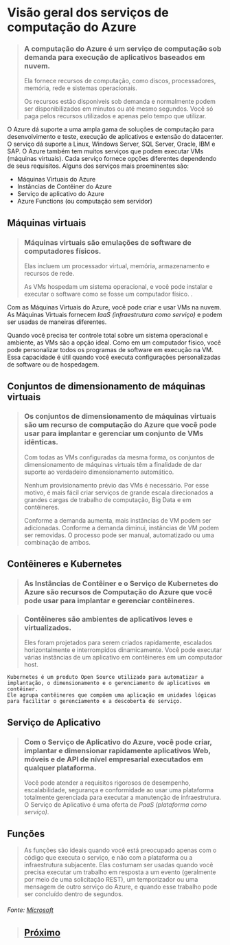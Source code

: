 # Visão geral dos serviços de computação do Azure

> ### A **computação do Azure** é um serviço de computação sob demanda para execução de aplicativos baseados em nuvem.
>
> Ela fornece recursos de computação, como discos, processadores, memória, rede e sistemas operacionais.
>
> Os recursos estão disponíveis sob demanda e normalmente podem ser disponibilizados em minutos ou até mesmo segundos. Você só paga pelos recursos utilizados e apenas pelo tempo que utilizar.

O Azure dá suporte a uma ampla gama de soluções de computação para desenvolvimento e teste, execução de aplicativos e extensão do datacenter. O serviço dá suporte a Linux, Windows Server, SQL Server, Oracle, IBM e SAP. O Azure também tem muitos serviços que podem executar VMs (máquinas virtuais). Cada serviço fornece opções diferentes dependendo de seus requisitos. Alguns dos serviços mais proeminentes são:

- Máquinas Virtuais do Azure
- Instâncias de Contêiner do Azure
- Serviço de aplicativo do Azure
- Azure Functions (ou computação sem servidor)

## Máquinas virtuais

> ### Máquinas virtuais são **emulações de software de computadores físicos**.
>
> Elas incluem um processador virtual, memória, armazenamento e recursos de rede.
>
> As VMs hospedam um sistema operacional, e você pode instalar e executar o software como se fosse um computador físico. .

Com as Máquinas Virtuais do Azure, você pode criar e usar VMs na nuvem. As Máquinas Virtuais fornecem _IaaS (infraestrutura como serviço)_ e podem ser usadas de maneiras diferentes.

Quando você precisa ter controle total sobre um sistema operacional e ambiente, as VMs são a opção ideal. Como em um computador físico, você pode personalizar todos os programas de software em execução na VM. Essa capacidade é útil quando você executa configurações personalizadas de software ou de hospedagem.

## Conjuntos de dimensionamento de máquinas virtuais

> ### Os conjuntos de dimensionamento de máquinas virtuais **são um recurso de computação do Azure que você pode usar para implantar e gerenciar um conjunto de VMs idênticas**.
>
> Com todas as VMs configuradas da mesma forma, os conjuntos de dimensionamento de máquinas virtuais têm a finalidade de dar suporte ao verdadeiro dimensionamento automático.
>
> Nenhum provisionamento prévio das VMs é necessário. Por esse motivo, é mais fácil criar serviços de grande escala direcionados a grandes cargas de trabalho de computação, Big Data e em contêineres.
>
> Conforme a demanda aumenta, mais instâncias de VM podem ser adicionadas. Conforme a demanda diminui, instâncias de VM podem ser removidas. O processo pode ser manual, automatizado ou uma combinação de ambos.

## Contêineres e Kubernetes

> ### As Instâncias de Contêiner e o Serviço de Kubernetes do Azure **são recursos de Computação do Azure que você pode usar para implantar e gerenciar contêineres**.

> ### Contêineres são **ambientes de aplicativos leves e virtualizados**.
>
> Eles foram projetados para serem criados rapidamente, escalados horizontalmente e interrompidos dinamicamente. Você pode executar várias instâncias de um aplicativo em contêineres em um computador host.

    Kubernetes é um produto Open Source utilizado para automatizar a implantação, o dimensionamento e o gerenciamento de aplicativos em contêiner.
    Ele agrupa contêineres que compõem uma aplicação em unidades lógicas para facilitar o gerenciamento e a descoberta de serviço.

## Serviço de Aplicativo

> ### Com o Serviço de Aplicativo do Azure, você pode **criar, implantar e dimensionar rapidamente aplicativos Web, móveis e de API de nível empresarial executados em qualquer plataforma**.
>
> Você pode atender a requisitos rigorosos de desempenho, escalabilidade, segurança e conformidade ao usar uma plataforma totalmente gerenciada para executar a manutenção de infraestrutura. O Serviço de Aplicativo é uma oferta de _PaaS (plataforma como serviço)_.

## Funções

> As funções são ideais quando você está preocupado apenas com o código que executa o serviço, e não com a plataforma ou a infraestrutura subjacente. Elas costumam ser usadas quando você precisa executar um trabalho em resposta a um evento (geralmente por meio de uma solicitação REST), um temporizador ou uma mensagem de outro serviço do Azure, e quando esse trabalho pode ser concluído dentro de segundos.

###### Fonte: [Microsoft](https://docs.microsoft.com/pt-br/learn/modules/azure-compute-fundamentals/overview)

> ## [Próximo](./M4_2_MaquinaVirtuaisAzure.md)
